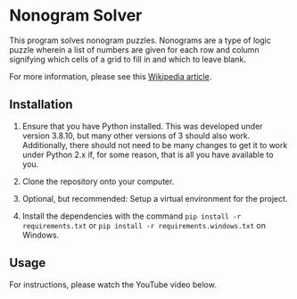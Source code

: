 Nonogram Solver
===============

This program solves nonogram puzzles.  Nonograms are a type of logic puzzle wherein a list of
numbers are given for each row and column signifying which cells of a grid to fill in and which to
leave blank.

For more information, please see this [Wikipedia article](https://en.wikipedia.org/wiki/Nonogram).

Installation
------------
1. Ensure that you have Python installed.  This was developed under version 3.8.10, but many other
versions of 3 should also work.  Additionally, there should not need to be many changes to get it
to work under Python 2.x if, for some reason, that is all you have available to you.

2. Clone the repository onto your computer.

3. Optional, but recommended:  Setup a virtual environment for the project.

4. Install the dependencies with the command `pip install -r requirements.txt` or
`pip install -r requirements.windows.txt` on Windows.

Usage
-----
For instructions, please watch the YouTube video below.
